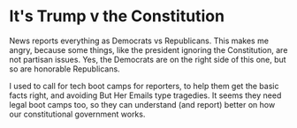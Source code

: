 # It's Trump v the Constitution
News reports everything as Democrats vs Republicans. This makes me angry, because some things, like the president ignoring the Constitution, are not partisan issues. Yes, the Democrats are on the right side of this one, but so are honorable Republicans. 

I used to call for tech boot camps for reporters, to help them get the basic facts right, and avoiding But Her Emails type tragedies. It seems they need legal boot camps too, so they can understand (and report) better on how our constitutional government works. 

